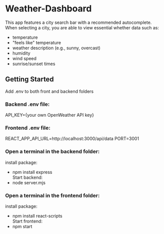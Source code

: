 # Weather-Dashboard

This app features a city search bar with a recommended autocomplete. 
When selecting a city, you are able to view essential whether data such as:
- temperature
- "feels like" temperature
- weather description (e.g., sunny, overcast)
- humidity
- wind speed
- sunrise/sunset times

## Getting Started

Add .env to both front and backend folders

### Backend .env file: 
API_KEY={your own OpenWeather API key}

### Frontend .env file:
REACT_APP_API_URL=http://localhost:3000/api/data
PORT=3001

### Open a terminal in the backend folder:
install package:
- npm install express<br/>
Start backend:
- node server.mjs

### Open a terminal in the frontend folder:
install package:
- npm install react-scripts<br/>
Start frontend:
- npm start
